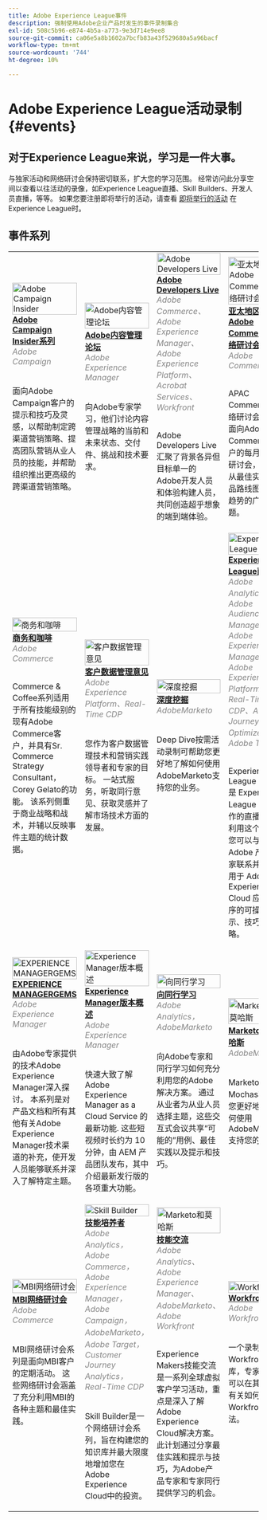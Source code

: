 ```yaml
---
title: Adobe Experience League事件
description: 强制使用Adobe企业产品时发生的事件录制集合
exl-id: 508c5b96-e874-4b5a-a773-9e3d714e9ee8
source-git-commit: ca06e5a8b1602a7bcfb83a43f529680a5a96bacf
workflow-type: tm+mt
source-wordcount: '744'
ht-degree: 10%

---
```


# Adobe Experience League活动录制 {#events}

## 对于Experience League来说，学习是一件大事。

与独家活动和网络研讨会保持密切联系，扩大您的学习范围。 经常访问此分享空间以查看以往活动的录像，如Experience League直播、Skill Builders、开发人员直播，等等。 如果您要注册即将举行的活动，请查看 [即将举行的活动](https://%65xperienceleague.adobe.com/events/?lang=en) 在Experience League时。

## 事件系列

<table>
  <tr>
   <td>
      <a href="/help/adobe-campaign-insider/overview.md">
      <img style="width:100%" alt="Adobe Campaign Insider" src="https://cdn.experienceleague.adobe.com/thumb/exl-event-adobe-campaign-insider-series.png"/>      
      </a>
      <div>
         <a href="/help/adobe-campaign-insider/overview.md"><strong>Adobe Campaign Insider系列</strong></a>
        <br/><em class="title is-size-7" style="color: #858585;"> Adobe Campaign</em>
      </div>
      <p>
        <br/>
         面向Adobe Campaign客户的提示和技巧及灵感，以帮助制定跨渠道营销策略、提高团队营销从业人员的技能，并帮助组织推出更高级的跨渠道营销策略。
      </p>
    </td>
   <td>
      <a href="/help/adobe-content-management-forum/overview.md">
      <img style="width:100%" alt="Adobe内容管理论坛" src="https://cdn.experienceleague.adobe.com/thumb/exl-event-adobe-content-management-forum.png"/>
      </a>
      <div>
         <a href="/help/adobe-content-management-forum/overview.md"><strong>Adobe内容管理论坛</strong></a>
        <br/><em class="title is-size-7" style="color: #858585;">Adobe Experience Manager</em>
      </div>
      <p>
        <br/>
         向Adobe专家学习，他们讨论内容管理战略的当前和未来状态、交付件、挑战和技术要求。
      </p>
    </td>
   <td>
      <a href="/help/adobe-developers-live/overview.md">
      <img style="width:100%" alt="Adobe Developers Live" src="https://cdn.experienceleague.adobe.com/thumb/exl-event-adobe-developers-live.png"/>
      </a>
      <div>
         <a href="/help/adobe-developers-live/overview.md"><strong>Adobe Developers Live</strong></a>
        <br/><em class="title is-size-7" style="color: #858585;">Adobe Commerce、Adobe Experience Manager、Adobe Experience Platform、Acrobat Services、Workfront</em>
      </div>
      <p>
        <br/>
         Adobe Developers Live汇聚了背景各异但目标单一的Adobe开发人员和体验构建人员，共同创造超乎想象的端到端体验。
      </p>
    </td>
   <td>
      <a href="/help/apac-commerce/overview.md">
      <img style="width:100%" alt="亚太地区Adobe Commerce网络研讨会" src="https://cdn.experienceleague.adobe.com/thumb/exl-event-apac-commerce-series.png"/>
      </a>
      <div>
         <a href="/help/apac-commerce/overview.md"><strong>亚太地区Adobe Commerce网络研讨会</strong></a>
        <br/><em class="title is-size-7" style="color: #858585;">Adobe Commerce</em>
      </div>
      <p>
        <br/>
         APAC Commerce网络研讨会系列是面向Adobe Commerce客户的每月一次的研讨会，涵盖了从最佳实践到产品路线图和行业趋势的广泛主题。
      </p>
    </td>
    </tr>
    <tr>
   <td>
      <a href="/help/commerce-and-coffee/overview.md">
      <img style="width:100%" alt="商务和咖啡" src="https://cdn.experienceleague.adobe.com/thumb/exl-event-commerce-and-coffee.png"/>
      </a>
      <div>
         <a href="/help/commerce-and-coffee/overview.md"><strong>商务和咖啡</strong></a>
        <br/><em class="title is-size-7" style="color: #858585;">Adobe Commerce</em>
      </div>
      <p>
        <br/>
         Commerce &amp; Coffee系列适用于所有技能级别的现有Adobe Commerce客户，并具有Sr. Commerce Strategy Consultant， Corey Gelato的功能。 该系列侧重于商业战略和战术，并辅以反映事件主题的统计数据。
      </p>
    </td>
   <td>
      <a href="/help/customer-data-management-voices/overview.md">
      <img style="width:100%" alt="客户数据管理意见" src="https://cdn.experienceleague.adobe.com/thumb/exl-event-customer-data-management-voices.png"/>
      </a>
      <div>
         <a href="/help/customer-data-management-voices/overview.md"><strong>客户数据管理意见</strong></a>
        <br/><em class="title is-size-7" style="color: #858585;">Adobe Experience Platform、Real-Time CDP</em>
      </div>
      <p>
        <br/>
         您作为客户数据管理技术和营销实践领导者和专家的目标。 一站式服务，听取同行意见、获取灵感并了解市场技术方面的发展。
      </p>
    </td>
   <td>
      <a href="/help/deep-dives/overview.md">
      <img style="width:100%" alt="深度挖掘" src="https://cdn.experienceleague.adobe.com/thumb/exl-event-deep-dives.png"/>
      </a>
      <div>
         <a href="/help/deep-dives/overview.md"><strong>深度挖掘</strong></a>
        <br/><em class="title is-size-7" style="color: #858585;">AdobeMarketo</em>
      </div>
      <p>
        <br/>
         Deep Dive按需活动录制可帮助您更好地了解如何使用AdobeMarketo支持您的业务。
      </p>
    </td>
   <td>
      <a href="/help/experience-league-live/overview.md">
      <img style="width:100%" alt="Experience League LIVE" src="https://cdn.experienceleague.adobe.com/thumb/exl-event-experience-league-live.png"/>
      </a>
      <div>
         <a href="/help/experience-league-live/overview.md"><strong>Experience League直播</strong></a>
        <br/><em class="title is-size-7" style="color: #858585;">Adobe Analytics、Adobe Audience Manager、Adobe Experience Manager、Adobe Experience Platform、Real-Time CDP、Adobe Journey Optimizer、Adobe Target </em>
      </div>
      <p>
        <br/>Experience League LIVE 是 Experience League 团队制作的直播节目。利用这个机会，您可以与 Adobe 产品专家联系并学习可用于 Adobe Experience Cloud 应用程序的可操作性提示、技巧和策略。
      </p>
    </td>
  <tr>  
   <td>
      <a href="/help/experience-manager-gems/overview.md">
      <img style="width:100%" alt="EXPERIENCE MANAGERGEMS" src="https://cdn.experienceleague.adobe.com/thumb/exl-event-aem-gems.png"/>
      </a>
      <div>
         <a href="/help/experience-manager-gems/overview.md"><strong>EXPERIENCE MANAGERGEMS</strong></a>
        <br/><em class="title is-size-7" style="color: #858585;">Adobe Experience Manager</em>
      </div>
      <p>
        <br/>
         由Adobe专家提供的技术Adobe Experience Manager深入探讨。 本系列是对产品文档和所有其他有关Adobe Experience Manager技术渠道的补充，使开发人员能够联系并深入了解特定主题。
      </p>
    </td>
    <td>
      <a href="/help/experience-manager-release-overview/overview.md">
      <img style="width:100%" alt="Experience Manager版本概述" src="https://cdn.experienceleague.adobe.com/thumb/exl-event-experience-manager-release-overview.png"/>
      </a>
      <div>
         <a href="/help/experience-manager-release-overview/overview.md"><strong>Experience Manager版本概述</strong></a>
        <br/><em class="title is-size-7" style="color: #858585;">Adobe Experience Manager</em>
      </div>
      <p>
        <br/>
         快速大致了解 Adobe Experience Manager as a Cloud Service 的最新功能. 这些短视频时长约为 10 分钟，由 AEM 产品团队发布，其中介绍最新发行版的各项重大功能。
      </p>
    </td>
    <td>
      <a href="/help/learn-from-your-peers/overview.md">
      <img style="width:100%" alt="向同行学习" src="https://cdn.experienceleague.adobe.com/thumb/exl-event-learn-from-your-peers.png"/>
      </a>
      <div>
         <a href="/help/learn-from-your-peers/overview.md"><strong>向同行学习</strong></a>
        <br/><em class="title is-size-7" style="color: #858585;">Adobe Analytics，AdobeMarketo</em>
      </div>
      <p>
        <br/>
         向Adobe专家和同行学习如何充分利用您的Adobe解决方案。 通过从业者为从业人员选择主题，这些交互式会议共享“可能的”用例、最佳实践以及提示和技巧。
      </p>
    </td>
   <td>
      <a href="/help/marketo-and-mochas/overview.md">
      <img style="width:100%" alt="Marketo和莫哈斯" src="https://cdn.experienceleague.adobe.com/thumb/exl-event-marketo-and-mochas.png"/>
      </a>
      <div>
         <a href="/help/marketo-and-mochas/overview.md"><strong>Marketo和莫哈斯</strong></a>
        <br/><em class="title is-size-7" style="color: #858585;">AdobeMarketo</em>
      </div>
      <p>
        <br/>
         Marketo和Mochas将帮助您更好地了解如何使用AdobeMarketo支持您的业务。
      </p>
    </td>
  </tr>
  <tr>  
    <td>
      <a href="/help/mbi-webinars/overview.md">
      <img style="width:100%" alt="MBI网络研讨会" src="https://cdn.experienceleague.adobe.com/thumb/exl-event-mbi-webinars.png"/>
      </a>
      <div>
         <a href="/help/mbi-webinars/overview.md"><strong>MBI网络研讨会</strong></a>
        <br/><em class="title is-size-7" style="color: #858585;">Adobe Commerce</em>
      </div>
      <p>
        <br/>
         MBI网络研讨会系列是面向MBI客户的定期活动。 这些网络研讨会涵盖了充分利用MBI的各种主题和最佳实践。
      </p>
    </td>
    <td>
      <a href="/help/skill-builder/overview.md">
      <img style="width:100%" alt="Skill Builder" src="https://cdn.experienceleague.adobe.com/thumb/exl-event-skill-builders.png"/>
      </a>
      <div>
         <a href="/help/skill-builder/overview.md"><strong>技能培养者</strong></a>
        <br/><em class="title is-size-7" style="color: #858585;">Adobe Analytics， Adobe Commerce， Adobe Experience Manager， Adobe Campaign，AdobeMarketo， Adobe Target，Customer Journey Analytics， Real-Time CDP</em>
      </div>
      <p>
        <br/>
         Skill Builder是一个网络研讨会系列，旨在构建您的知识库并最大限度地增加您在Adobe Experience Cloud中的投资。
      </p>
    </td>
   <td>
      <a href="/help/skill-exchange/overview.md">
      <img style="width:100%" alt="Marketo和莫哈斯" src="https://cdn.experienceleague.adobe.com/thumb/exl-event-skill-exchange.png"/>
      </a>
      <div>
         <a href="/help/skill-exchange/overview.md"><strong>技能交流</strong></a>
        <br/><em class="title is-size-7" style="color: #858585;">Adobe Analytics、Adobe Experience Manager、AdobeMarketo、Adobe Workfront</em>
      </div>
      <p>
        <br/>
         Experience Makers技能交流是一系列全球虚拟客户学习活动，重点是深入了解Adobe Experience Cloud解决方案。 此计划通过分享最佳实践和提示与技巧，为Adobe产品专家和专家同行提供学习的机会。
      </p>
    </td>
    <td>
      <a href="/help/workfront/overview.md">
      <img style="width:100%" alt="Workfront" src="https://cdn.experienceleague.adobe.com/thumb/exl-event-workfront.png"/>
      </a>
      <div>
         <a href="/help/workfront/overview.md"><strong>Workfront</strong></a>
        <br/><em class="title is-size-7" style="color: #858585;">Adobe Workfront</em>
      </div>
      <p>
        <br/>
         一个录制的Workfront活动库，专家和同行可以在其中分享有关如何使用Workfront的想法。
      </p>
    </td>
  </tr>    
</table>
